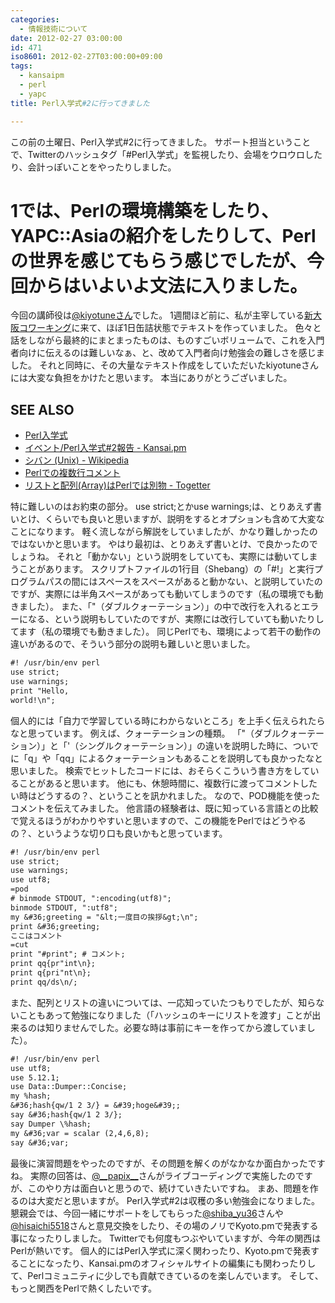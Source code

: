 ```yaml
---
categories:
  - 情報技術について
date: 2012-02-27 03:00:00
id: 471
iso8601: 2012-02-27T03:00:00+09:00
tags:
  - kansaipm
  - perl
  - yapc
title: Perl入学式#2に行ってきました

---
```


<p>この前の土曜日、Perl入学式#2に行ってきました。
サポート担当ということで、Twitterのハッシュタグ「#Perl入学式」を監視したり、会場をウロウロしたり、会計っぽいことをやったりしました。</p>

<h1>1では、Perlの環境構築をしたり、YAPC::Asiaの紹介をしたりして、Perlの世界を感じてもらう感じでしたが、今回からはいよいよ文法に入りました。</h1>

<p>今回の講師役は<a href="https://twitter.com/kiyotune">@kiyotuneさん</a>でした。
1週間ほど前に、私が主宰している<a href="http://ww38.shin-osaka.in/">新大阪コワーキング</a>に来て、ほぼ1日缶詰状態でテキストを作っていました。
色々と話をしながら最終的にまとまったものは、ものすごいボリュームで、これを入門者向けに伝えるのは難しいなぁ、と、改めて入門者向け勉強会の難しさを感じました。
それと同時に、その大量なテキスト作成をしていただいたkiyotuneさんには大変な負担をかけたと思います。
本当にありがとうございました。</p>

<div id="see_also"><h2>SEE ALSO</h2><ul><li><a href="http://www.perl-entrance.org/">Perl入学式</a></li><li><a href="http://kansai.pm.org/cgi-bin/wiki.cgi?page=%A5%A4%A5%D9%A5%F3%A5%C8%2FPerl%C6%FE%B3%D8%BC%B0%232%CA%F3%B9%F0">イベント/Perl入学式#2報告 - Kansai.pm</a></li><li><a href="http://ja.wikipedia.org/wiki/%E3%82%B7%E3%83%90%E3%83%B3_(Unix)">シバン (Unix) - Wikipedia</a></li><li><a href="http://www.ksknet.net/perl/perl_7.html">Perlでの複数行コメント</a></li><li><a href="http://togetter.com/li/263729">リストと配列(Array)はPerlでは別物 - Togetter</a></li></ul></div>

<p>
特に難しいのはお約束の部分。
use strict;とかuse warnings;は、とりあえず書いとけ、くらいでも良いと思いますが、説明をするとオプションも含めて大変なことになります。
軽く流しながら解説をしていましたが、かなり難しかったのではないかと思います。
やはり最初は、とりあえず書いとけ、で良かったのでしょうね。
それと「動かない」という説明をしていても、実際には動いてしまうことがあります。
スクリプトファイルの1行目（Shebang）の「#!」と実行プログラムパスの間にはスペースをスペースがあると動かない、と説明していたのですが、実際には半角スペースがあっても動いてしまうのです（私の環境でも動きました）。
また、「"（ダブルクォーテーション）」の中で改行を入れるとエラーになる、という説明もしていたのですが、実際には改行していても動いたりしてます（私の環境でも動きました）。
同じPerlでも、環境によって若干の動作の違いがあるので、そういう部分の説明も難しいと思いました。</p>

```default
#! /usr/bin/env perl
use strict;
use warnings;
print "Hello,
world!\n";
```

<p>個人的には「自力で学習している時にわからないところ」を上手く伝えられたらなと思っています。
例えば、クォーテーションの種類。
「"（ダブルクォーテーション）」と「'（シングルクォーテーション）」の違いを説明した時に、ついでに「q」や「qq」によるクォーテーションもあることを説明しても良かったなと思いました。
検索でヒットしたコードには、おそらくこういう書き方をしていることがあると思います。
他にも、休憩時間に、複数行に渡ってコメントしたい時はどうするの？、ということを訊かれました。
なので、POD機能を使ったコメントを伝えてみました。
他言語の経験者は、既に知っている言語との比較で覚えるほうがわかりやすいと思いますので、この機能をPerlではどうやるの？、というような切り口も良いかもと思っています。</p>

```default
#! /usr/bin/env perl
use strict;
use warnings;
use utf8;
=pod
# binmode STDOUT, ":encoding(utf8)";
binmode STDOUT, ":utf8";
my &#36;greeting = "&lt;一度目の挨拶&gt;\n";
print &#36;greeting;
ここはコメント
=cut
print "#print"; # コメント;
print qq{pr"int\n};
print q{pri"nt\n};
print qq/ds\n/;
```

<p>また、配列とリストの違いについては、一応知っていたつもりでしたが、知らないこともあって勉強になりました（「ハッシュのキーにリストを渡す」ことが出来るのは知りませんでした。必要な時は事前にキーを作ってから渡していました）。</p>

```default
#! /usr/bin/env perl
use utf8;
use 5.12.1;
use Data::Dumper::Concise;
my %hash;
&#36;hash{qw/1 2 3/} = &#39;hoge&#39;;
say &#36;hash{qw/1 2 3/};
say Dumper \%hash;
my &#36;var = scalar (2,4,6,8);
say &#36;var;
```

<p>最後に演習問題をやったのですが、その問題を解くのがなかなか面白かったですね。
実際の回答は、<a href="https://twitter.com/__papix__">@__papix__</a>さんがライブコーディングで実施したのですが、このやり方は面白いと思うので、続けていきたいですね。
まあ、問題を作るのは大変だと思いますが。
Perl入学式#2は収穫の多い勉強会になりました。
懇親会では、今回一緒にサポートをしてもらった<a href="https://twitter.com/shiba_yu36">@shiba_yu36</a>さんや<a href="https://twitter.com/hisaichi5518">@hisaichi5518</a>さんと意見交換をしたり、その場のノリでKyoto.pmで発表する事になったりしました。
Twitterでも何度もつぶやいていますが、今年の関西はPerlが熱いです。
個人的にはPerl入学式に深く関わったり、Kyoto.pmで発表することになったり、Kansai.pmのオフィシャルサイトの編集にも関わったりして、Perlコミュニティに少しでも貢献できているのを楽しんでいます。
そして、もっと関西をPerlで熱くしたいです。</p>
    	